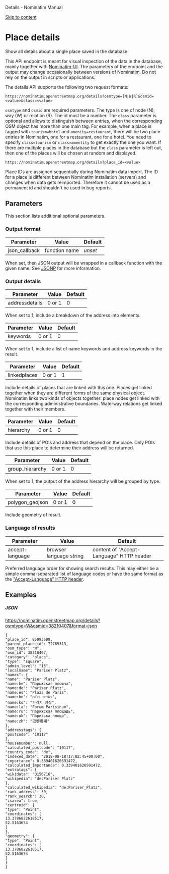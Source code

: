 Details - Nominatim Manual

[Skip to content](#place-details)

# Place details

Show all details about a single place saved in the database.

This API endpoint is meant for visual inspection of the data in the database,
mainly together with [Nominatim-UI](https://github.com/osm-search/nominatim-ui/).
The parameters of the endpoint and the output may change occasionally between
versions of Nominatim. Do not rely on the output in scripts or applications.

The details API supports the following two request formats:

```
https://nominatim.openstreetmap.org/details?osmtype=[N|W|R]&osmid=<value>&class=<value>

```

`osmtype` and `osmid` are required parameters. The type is one of node (N), way (W)
or relation (R). The id must be a number. The `class` parameter is optional and
allows to distinguish between entries, when the corresponding OSM object has more
than one main tag. For example, when a place is tagged with `tourism=hotel` and
`amenity=restaurant`, there will be two place entries in Nominatim, one for a
restaurant, one for a hotel. You need to specify `class=tourism` or `class=amentity`
to get exactly the one you want. If there are multiple places in the database
but the `class` parameter is left out, then one of the places will be chosen
at random and displayed.

```
https://nominatim.openstreetmap.org/details?place_id=<value>

```

Place IDs are assigned sequentially during Nominatim data import. The ID
for a place is different between Nominatim installation (servers) and
changes when data gets reimported. Therefore it cannot be used as
a permanent id and shouldn't be used in bug reports.

## Parameters

This section lists additional optional parameters.

### Output format

| Parameter | Value | Default |
| --- | --- | --- |
| json\_callback | function name | *unset* |

When set, then JSON output will be wrapped in a callback function with
the given name. See [JSONP](https://en.wikipedia.org/wiki/JSONP) for more
information.

### Output details

| Parameter | Value | Default |
| --- | --- | --- |
| addressdetails | 0 or 1 | 0 |

When set to 1, include a breakdown of the address into elements.

| Parameter | Value | Default |
| --- | --- | --- |
| keywords | 0 or 1 | 0 |

When set to 1, include a list of name keywords and address keywords
in the result.

| Parameter | Value | Default |
| --- | --- | --- |
| linkedplaces | 0 or 1 | 1 |

Include details of places that are linked with this one. Places get linked
together when they are different forms of the same physical object. Nominatim
links two kinds of objects together: place nodes get linked with the
corresponding administrative boundaries. Waterway relations get linked together with their
members.

| Parameter | Value | Default |
| --- | --- | --- |
| hierarchy | 0 or 1 | 0 |

Include details of POIs and address that depend on the place. Only POIs
that use this place to determine their address will be returned.

| Parameter | Value | Default |
| --- | --- | --- |
| group\_hierarchy | 0 or 1 | 0 |

When set to 1, the output of the address hierarchy will be
grouped by type.

| Parameter | Value | Default |
| --- | --- | --- |
| polygon\_geojson | 0 or 1 | 0 |

Include geometry of result.

### Language of results

| Parameter | Value | Default |
| --- | --- | --- |
| accept-language | browser language string | content of "Accept-Language" HTTP header |

Preferred language order for showing search results. This may either be
a simple comma-separated list of language codes or have the same format
as the ["Accept-Language" HTTP header](https://developer.mozilla.org/en-US/docs/Web/HTTP/Headers/Accept-Language).

## Examples

##### JSON

<https://nominatim.openstreetmap.org/details?osmtype=W&osmid=38210407&format=json>

```
{
"place_id": 85993608,
"parent_place_id": 72765313,
"osm_type": "W",
"osm_id": 38210407,
"category": "place",
"type": "square",
"admin_level": "15",
"localname": "Pariser Platz",
"names": {
"name": "Pariser Platz",
"name:be": "Парыжская плошча",
"name:de": "Pariser Platz",
"name:es": "Plaza de París",
"name:he": "פאריזר פלאץ",
"name:ko": "파리저 광장",
"name:la": "Forum Parisinum",
"name:ru": "Парижская площадь",
"name:uk": "Паризька площа",
"name:zh": "巴黎廣場"
},
"addresstags": {
"postcode": "10117"
},
"housenumber": null,
"calculated_postcode": "10117",
"country_code": "de",
"indexed_date": "2018-08-18T17:02:45+00:00",
"importance": 0.339401620591472,
"calculated_importance": 0.339401620591472,
"extratags": {
"wikidata": "Q156716",
"wikipedia": "de:Pariser Platz"
},
"calculated_wikipedia": "de:Pariser_Platz",
"rank_address": 30,
"rank_search": 30,
"isarea": true,
"centroid": {
"type": "Point",
"coordinates": [
13.3786822618517,
52.5163654
]
},
"geometry": {
"type": "Point",
"coordinates": [
13.3786822618517,
52.5163654
]
}
}

```